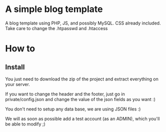 # A simple blog template
A blog template using PHP, JS, and possibly MySQL. CSS already included. Take care to change the .htpasswd and .htaccess

# How to

## Install

You just need to download the zip of the project and extract everything on your server.

If you want to change the header and the footer, just go in private/config.json and change the value of the json fields as you want :)

You don't need to setup any data base, we are using JSON files :)

We will as soon as possible add a test account (as an ADMIN), which you'll be able to modify ;)
